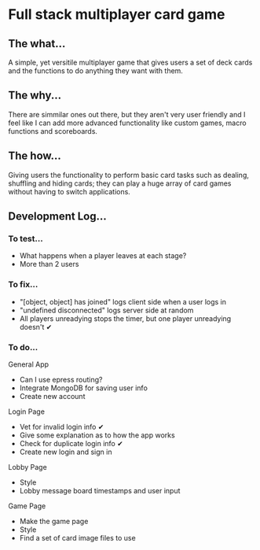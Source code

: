 # Full stack multiplayer card game

## The what...
<p>A simple, yet versitile multiplayer game that gives users a set of deck cards and the functions to do anything they want with them.</p>


## The why...
<p>There are simmilar ones out there, but they aren't very user friendly and I feel like I can add more advanced functionality like custom games, macro functions and scoreboards.</p>


## The how...
<p>Giving users the functionality to perform basic card tasks such as dealing, shuffling and hiding cards; they can play a huge array of card games without having to switch applications.</p>


## Development Log...

### To test...

- What happens when a player leaves at each stage?
- More than 2 users

### To fix...

- "[object, object] has joined" logs client side when a user logs in
- "undefined disconnected" logs server side at random
- All players unreadying stops the timer, but one player unreadying doesn't ✔


### To do...

General App
- Can I use epress routing?
- Integrate MongoDB for saving user info
- Create new account

Login Page
- Vet for invalid login info ✔
- Give some explanation as to how the app works
- Check for duplicate login info ✔
- Create new login and sign in

Lobby Page
- Style
- Lobby message board timestamps and user input

Game Page
- Make the game page
- Style
- Find a set of card image files to use

